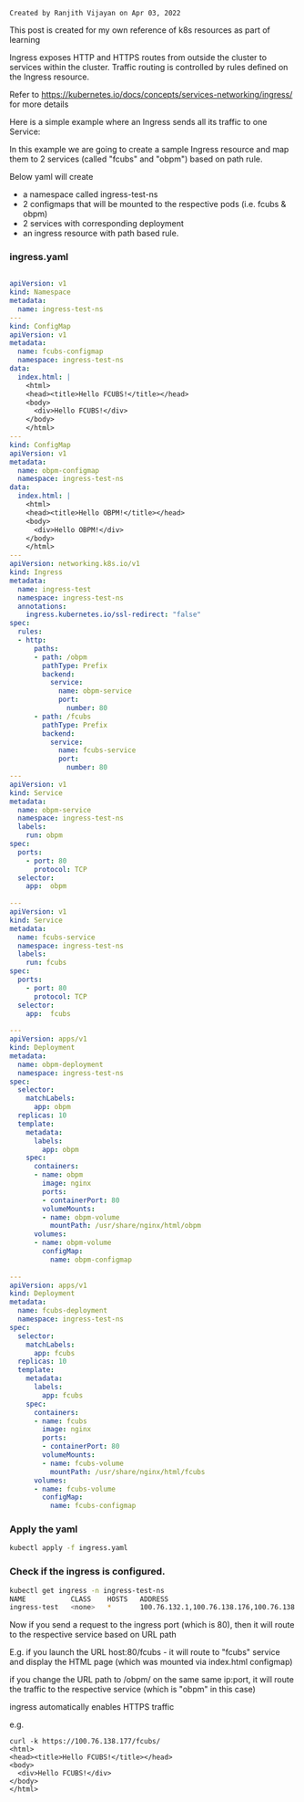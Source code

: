    Created by Ranjith Vijayan on Apr 03, 2022

This post is created for my own reference of k8s resources as part of learning


Ingress exposes HTTP and HTTPS routes from outside the cluster to services within the cluster. Traffic routing is controlled by rules defined on the Ingress resource.


Refer to https://kubernetes.io/docs/concepts/services-networking/ingress/ for more details


Here is a simple example where an Ingress sends all its traffic to one Service:




In this example we are going to create a sample Ingress resource and map them to 2 services (called "fcubs" and "obpm") based on path rule.


Below yaml will create

* a namespace called ingress-test-ns
* 2 configmaps that will be mounted to the respective pods (i.e. fcubs & obpm)
* 2 services with corresponding deployment
*  an ingress resource with path based rule.


### ingress.yaml

``` yaml

apiVersion: v1
kind: Namespace
metadata:
  name: ingress-test-ns
---
kind: ConfigMap
apiVersion: v1
metadata:
  name: fcubs-configmap
  namespace: ingress-test-ns
data:
  index.html: |
    <html>
    <head><title>Hello FCUBS!</title></head>
    <body>
      <div>Hello FCUBS!</div>
    </body>
    </html>
---
kind: ConfigMap
apiVersion: v1
metadata:
  name: obpm-configmap
  namespace: ingress-test-ns
data:
  index.html: |
    <html>
    <head><title>Hello OBPM!</title></head>
    <body>
      <div>Hello OBPM!</div>
    </body>
    </html>
---
apiVersion: networking.k8s.io/v1
kind: Ingress
metadata:
  name: ingress-test
  namespace: ingress-test-ns
  annotations:
    ingress.kubernetes.io/ssl-redirect: "false"
spec:
  rules:
  - http:
      paths:
      - path: /obpm
        pathType: Prefix
        backend:
          service:
            name: obpm-service
            port:
              number: 80
      - path: /fcubs
        pathType: Prefix
        backend:
          service:
            name: fcubs-service
            port:
              number: 80
---
apiVersion: v1
kind: Service
metadata:
  name: obpm-service
  namespace: ingress-test-ns
  labels:
    run: obpm
spec:
  ports:
    - port: 80
      protocol: TCP
  selector:
    app:  obpm
 
---
apiVersion: v1
kind: Service
metadata:
  name: fcubs-service
  namespace: ingress-test-ns
  labels:
    run: fcubs
spec:
  ports:
    - port: 80
      protocol: TCP
  selector:
    app:  fcubs
 
---
apiVersion: apps/v1
kind: Deployment
metadata:
  name: obpm-deployment
  namespace: ingress-test-ns
spec:
  selector:
    matchLabels:
      app: obpm
  replicas: 10
  template:
    metadata:
      labels:
        app: obpm
    spec:
      containers:
      - name: obpm
        image: nginx
        ports:
        - containerPort: 80
        volumeMounts:
        - name: obpm-volume
          mountPath: /usr/share/nginx/html/obpm
      volumes:
      - name: obpm-volume
        configMap:
          name: obpm-configmap
 
---
apiVersion: apps/v1
kind: Deployment
metadata:
  name: fcubs-deployment
  namespace: ingress-test-ns
spec:
  selector:
    matchLabels:
      app: fcubs
  replicas: 10
  template:
    metadata:
      labels:
        app: fcubs
    spec:
      containers:
      - name: fcubs
        image: nginx
        ports:
        - containerPort: 80
        volumeMounts:
        - name: fcubs-volume
          mountPath: /usr/share/nginx/html/fcubs
      volumes:
      - name: fcubs-volume
        configMap:
          name: fcubs-configmap
```


### Apply the yaml

``` bash
kubectl apply -f ingress.yaml
```

### Check if the ingress is configured.


``` bash
kubectl get ingress -n ingress-test-ns
NAME           CLASS    HOSTS   ADDRESS                                      PORTS   AGE
ingress-test   <none>   *       100.76.132.1,100.76.138.176,100.76.138.177   80      13m
```

Now if you send a request to the ingress port (which is 80), then it will route to the respective service based on URL path


E.g. if you launch the URL host:80/fcubs - it will route to "fcubs" service and display the HTML page (which was mounted via index.html configmap)

if you change the URL path to /obpm/ on the same same ip:port, it will route the traffic to the respective service (which is "obpm" in this case)

ingress automatically enables HTTPS traffic

e.g.
```
curl -k https://100.76.138.177/fcubs/
<html>
<head><title>Hello FCUBS!</title></head>
<body>
  <div>Hello FCUBS!</div>
</body>
</html>
```
